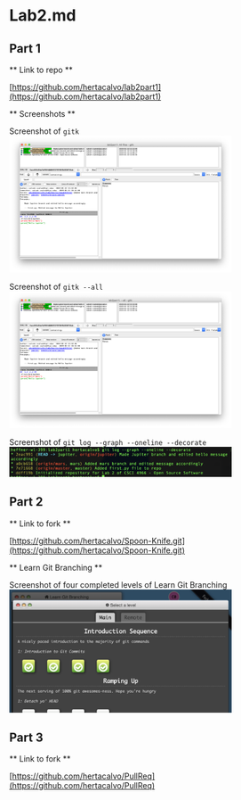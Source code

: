 # Lab2.md

## Part 1

** Link to repo **

[https://github.com/hertacalvo/lab2part1](https://github.com/hertacalvo/lab2part1)

** Screenshots **

Screenshot of ``gitk``
<img src="images/gitk.png" width="400"/>


Screenshot of ``gitk --all``
<img src="images/gitk-all.png" width="400"/>


Screenshot of ``git log --graph --oneline --decorate``
<img src="images/git-log.png" width="400"/>


## Part 2
** Link to fork **

[https://github.com/hertacalvo/Spoon-Knife.git](https://github.com/hertacalvo/Spoon-Knife.git)

** Learn Git Branching **

Screenshot of four completed levels of Learn Git Branching
<img src="images/git-branching.png" width="400"/>


## Part 3
** Link to fork **

[https://github.com/hertacalvo/PullReq](https://github.com/hertacalvo/PullReq)
